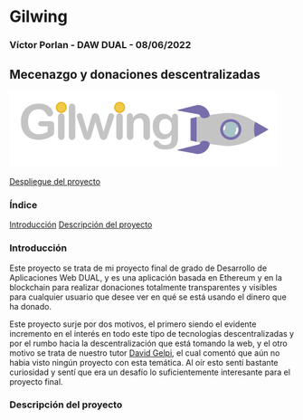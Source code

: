 # Gilwing

### Víctor Porlan - DAW DUAL - 08/06/2022

## Mecenazgo y donaciones descentralizadas

![logo](./src/assets/Gilwing1.png)

[Despliegue del proyecto](http://gilwing.ddns.net)

### Índice
[Introducción](#introducción)
[Descripción del proyecto](#descripción-del-proyecto)

### Introducción

Este proyecto se trata de mi proyecto final de grado de Desarrollo de Aplicaciones Web DUAL, y es una aplicación basada en Ethereum y en la blockchain para realizar donaciones totalmente transparentes y visibles para cualquier usuario que desee ver en qué se está usando el dinero que ha donado.

Este proyecto surje por dos motivos, el primero siendo el evidente incremento en el interés en todo este tipo de tecnologías descentralizadas y por el rumbo hacia la descentralización que está tomando la web, y el otro motivo se trata de nuestro tutor [David Gelpi](https://github.com/dfleta), el cual comentó que aún no habia visto ningún proyecto con esta temática. Al oír esto sentí bastante curiosidad y sentí que era un desafío lo suficientemente interesante para el proyecto final.

### Descripción del proyecto
